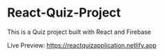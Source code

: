 # React-Quiz-Project
This is a Quiz project built with React and Firebase 

Live Preview: https://reactquizapplication.netlify.app
